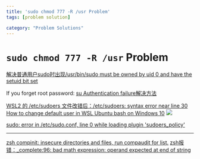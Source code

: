 ```yaml
---
title: 'sudo chmod 777 -R /usr Problem'
tags: [problem solution]

category: "Problem Solutions"
---
```


# `sudo chmod 777 -R /usr` Problem
<!-- more -->

[解决普通用户sudo时出现/usr/bin/sudo must be owned by uid 0 and have the setuid bit set](https://www.cnblogs.com/silentdoer/p/8946946.html)

If you forget root password:
[su Authentication failure解决方法](https://blog.csdn.net/ACK_ACK/article/details/106320127)

[WSL2 的 /etc/sudoers 文件改错后：/etc/sudoers: syntax error near line 30](https://blog.csdn.net/Tangramor/article/details/120358727)
[How to change default user in WSL Ubuntu bash on Windows 10](https://askubuntu.com/questions/816732/how-to-change-default-user-in-wsl-ubuntu-bash-on-windows-10)
![](https://i.imgur.com/UwBX8O2.png)


[sudo: error in /etc/sudo.conf, line 0 while loading plugin 'sudoers_policy'](https://blog.csdn.net/lileihappy/article/details/79214156)

---

[zsh compinit: insecure directories and files, run compaudit for list.](https://github.com/zsh-users/zsh-completions/issues/433)
[zsh报错：_complete:96: bad math expression: operand expected at end of string](https://blog.csdn.net/Bronze5/article/details/109449532)